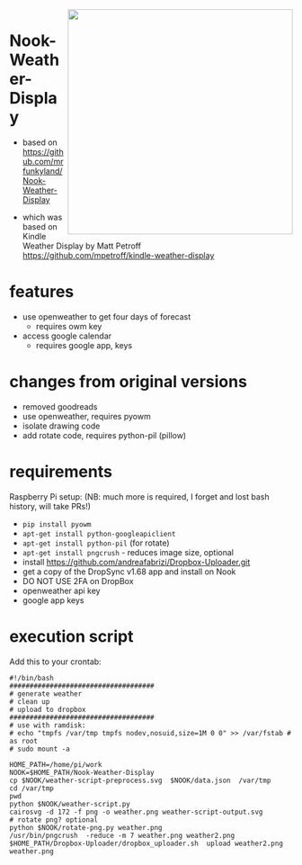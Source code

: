 <image align="right" height="400" src="https://cloud.githubusercontent.com/assets/1051995/25560794/0e9f7ad2-2d2b-11e7-815d-523507578a61.png"/>

# Nook-Weather-Display
- based on <br/>https://github.com/mrfunkyland/Nook-Weather-Display

- which was based on Kindle Weather Display by Matt Petroff<br/>
https://github.com/mpetroff/kindle-weather-display

# features
- use openweather to get four days of forecast
  - requires owm key
- access google calendar
  - requires google app, keys

# changes from original versions
- removed goodreads
- use openweather, requires pyowm
- isolate drawing code
- add rotate code, requires python-pil (pillow)

# requirements
Raspberry Pi setup:
(NB: much more is required, I forget and lost bash history, will take PRs!)
- `pip install pyowm`
- `apt-get install python-googleapiclient`
- `apt-get install python-pil` (for rotate)
- `apt-get install pngcrush` - reduces image size, optional
- install https://github.com/andreafabrizi/Dropbox-Uploader.git 
- get a copy of the DropSync v1.68 app and install on Nook
- DO NOT USE 2FA on DropBox
- openweather api key
- google app keys

# execution script
Add this to your crontab:

```
#!/bin/bash
####################################
# generate weather
# clean up
# upload to dropbox
####################################
# use with ramdisk: 
# echo "tmpfs /var/tmp tmpfs nodev,nosuid,size=1M 0 0" >> /var/fstab # as root
# sudo mount -a

HOME_PATH=/home/pi/work
NOOK=$HOME_PATH/Nook-Weather-Display
cp $NOOK/weather-script-preprocess.svg  $NOOK/data.json  /var/tmp
cd /var/tmp
pwd
python $NOOK/weather-script.py
cairosvg -d 172 -f png -o weather.png weather-script-output.svg
# rotate png? optional
python $NOOK/rotate-png.py weather.png
/usr/bin/pngcrush  -reduce -m 7 weather.png weather2.png
$HOME_PATH/Dropbox-Uploader/dropbox_uploader.sh  upload weather2.png weather.png
```

